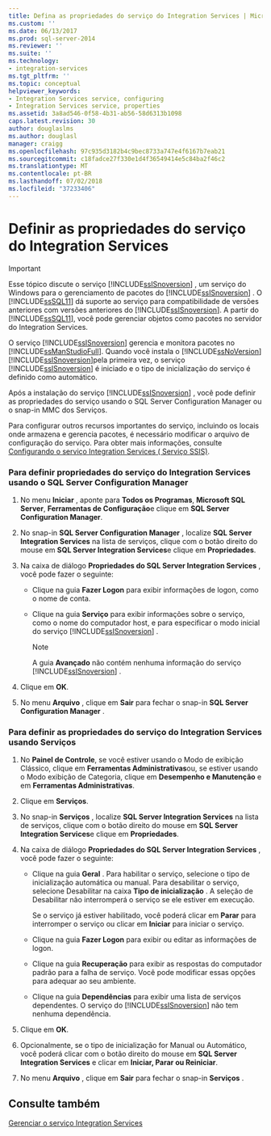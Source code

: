 ```yaml
---
title: Defina as propriedades do serviço do Integration Services | Microsoft Docs
ms.custom: ''
ms.date: 06/13/2017
ms.prod: sql-server-2014
ms.reviewer: ''
ms.suite: ''
ms.technology:
- integration-services
ms.tgt_pltfrm: ''
ms.topic: conceptual
helpviewer_keywords:
- Integration Services service, configuring
- Integration Services service, properties
ms.assetid: 3a8ad546-0f58-4b31-ab56-58d6313b1098
caps.latest.revision: 30
author: douglaslms
ms.author: douglasl
manager: craigg
ms.openlocfilehash: 97c935d3182b4c9bec8733a747e4f6167b7eab21
ms.sourcegitcommit: c18fadce27f330e1d4f36549414e5c84ba2f46c2
ms.translationtype: MT
ms.contentlocale: pt-BR
ms.lasthandoff: 07/02/2018
ms.locfileid: "37233406"
---
```

# <a name="set-the-properties-of-the-integration-services-service"></a>Definir as propriedades do serviço do Integration Services
    
> [!IMPORTANT]  
>  Esse tópico discute o serviço [!INCLUDE[ssISnoversion](../includes/ssisnoversion-md.md)] , um serviço do Windows para o gerenciamento de pacotes do [!INCLUDE[ssISnoversion](../includes/ssisnoversion-md.md)] . O [!INCLUDE[ssSQL11](../includes/sssql11-md.md)] dá suporte ao serviço para compatibilidade de versões anteriores com versões anteriores do [!INCLUDE[ssISnoversion](../includes/ssisnoversion-md.md)]. A partir do [!INCLUDE[ssSQL11](../includes/sssql11-md.md)], você pode gerenciar objetos como pacotes no servidor do Integration Services.  
  
 O serviço [!INCLUDE[ssISnoversion](../includes/ssisnoversion-md.md)] gerencia e monitora pacotes no [!INCLUDE[ssManStudioFull](../includes/ssmanstudiofull-md.md)]. Quando você instala o [!INCLUDE[ssNoVersion](../includes/ssnoversion-md.md)] [!INCLUDE[ssISnoversion](../includes/ssisnoversion-md.md)]pela primeira vez, o serviço [!INCLUDE[ssISnoversion](../includes/ssisnoversion-md.md)] é iniciado e o tipo de inicialização do serviço é definido como automático.  
  
 Após a instalação do serviço [!INCLUDE[ssISnoversion](../includes/ssisnoversion-md.md)] , você pode definir as propriedades do serviço usando o SQL Server Configuration Manager ou o snap-in MMC dos Serviços.  
  
 Para configurar outros recursos importantes do serviço, incluindo os locais onde armazena e gerencia pacotes, é necessário modificar o arquivo de configuração do serviço. Para obter mais informações, consulte [Configurando o serviço Integration Services &#40; Serviço SSIS&#41;](service/integration-services-service-ssis-service.md).  
  
### <a name="to-set-properties-of-the-integration-services-service-by-using-sql-server-configuration-manager"></a>Para definir propriedades do serviço do Integration Services usando o SQL Server Configuration Manager  
  
1.  No menu **Iniciar** , aponte para **Todos os Programas**, **Microsoft SQL Server**, **Ferramentas de Configuração**e clique em **SQL Server Configuration Manager**.  
  
2.  No snap-in **SQL Server Configuration Manager** , localize **SQL Server Integration Services** na lista de serviços, clique com o botão direito do mouse em **SQL Server Integration Services**e clique em **Propriedades**.  
  
3.  Na caixa de diálogo **Propriedades do SQL Server Integration Services** , você pode fazer o seguinte:  
  
    -   Clique na guia **Fazer Logon** para exibir informações de logon, como o nome de conta.  
  
    -   Clique na guia **Serviço** para exibir informações sobre o serviço, como o nome do computador host, e para especificar o modo inicial do serviço [!INCLUDE[ssISnoversion](../includes/ssisnoversion-md.md)] .  
  
        > [!NOTE]  
        >  A guia **Avançado** não contém nenhuma informação do serviço [!INCLUDE[ssISnoversion](../includes/ssisnoversion-md.md)] .  
  
4.  Clique em **OK**.  
  
5.  No menu **Arquivo** , clique em **Sair** para fechar o snap-in **SQL Server Configuration Manager** .  
  
### <a name="to-set-properties-of-the-integration-services-service-by-using-services"></a>Para definir as propriedades do serviço do Integration Services usando Serviços  
  
1.  No **Painel de Controle**, se você estiver usando o Modo de exibição Clássico, clique em **Ferramentas Administrativas**ou, se estiver usando o Modo exibição de Categoria, clique em **Desempenho e Manutenção** e em **Ferramentas Administrativas**.  
  
2.  Clique em **Serviços**.  
  
3.  No snap-in **Serviços** , localize **SQL Server Integration Services** na lista de serviços, clique com o botão direito do mouse em **SQL Server Integration Services**e clique em **Propriedades**.  
  
4.  Na caixa de diálogo **Propriedades do SQL Server Integration Services** , você pode fazer o seguinte:  
  
    -   Clique na guia **Geral** . Para habilitar o serviço, selecione o tipo de inicialização automática ou manual. Para desabilitar o serviço, selecione Desabilitar na caixa **Tipo de inicialização** . A seleção de Desabilitar não interromperá o serviço se ele estiver em execução.  
  
         Se o serviço já estiver habilitado, você poderá clicar em **Parar** para interromper o serviço ou clicar em **Iniciar** para iniciar o serviço.  
  
    -   Clique na guia **Fazer Logon** para exibir ou editar as informações de logon.  
  
    -   Clique na guia **Recuperação** para exibir as respostas do computador padrão para a falha de serviço. Você pode modificar essas opções para adequar ao seu ambiente.  
  
    -   Clique na guia **Dependências** para exibir uma lista de serviços dependentes. O serviço do [!INCLUDE[ssISnoversion](../includes/ssisnoversion-md.md)] não tem nenhuma dependência.  
  
5.  Clique em **OK**.  
  
6.  Opcionalmente, se o tipo de inicialização for Manual ou Automático, você poderá clicar com o botão direito do mouse em **SQL Server Integration Services** e clicar em **Iniciar, Parar ou Reiniciar**.  
  
7.  No menu **Arquivo** , clique em **Sair** para fechar o snap-in **Serviços** .  
  
## <a name="see-also"></a>Consulte também  
 [Gerenciar o serviço Integration Services](../../2014/integration-services/manage-the-integration-services-service.md)  
  
  
